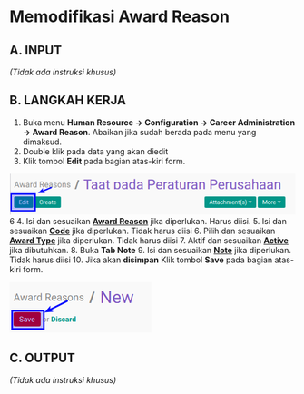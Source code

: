 # Memodifikasi Award Reason

## A. INPUT

*(Tidak ada instruksi khusus)*

## B. LANGKAH KERJA

1. Buka menu **Human Resource -> Configuration -> Career Administration -> Award Reason**. Abaikan jika sudah berada pada menu yang dimaksud.
2. Double klik pada data yang akan diedit
3. Klik tombol **Edit** pada bagian atas-kiri form.

![](../../img/award-reason/tombol-edit.png)
6
4. Isi dan sesuaikan **[Award Reason](./penjelasan.md#field-name)** jika diperlukan. Harus diisi.
5. Isi dan sesuaikan **[Code](./penjelasan.md#field-code)** jika diperlukan. Tidak harus diisi
6. Pilih dan sesuaikan **[Award Type](./penjelasan.md#field-award-type)** jika diperlukan. Tidak harus diisi
7. Aktif dan sesuaikan  **[Active](./penjelasan.md#field-active)** jika dibutuhkan.
8. Buka **Tab Note**
9. Isi dan sesuaikan **[Note](./penjelasan.md#field-note)** jika diperlukan. Tidak harus diisi
10. Jika akan **disimpan** Klik tombol **Save** pada bagian atas-kiri form.

![](../../img/award-reason/tombol-save-create.png)

## C. OUTPUT

*(Tidak ada instruksi khusus)*
